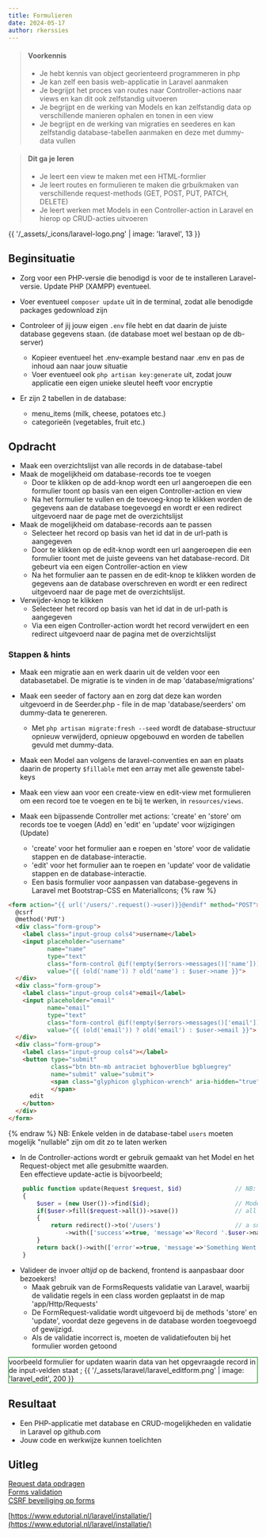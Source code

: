 ```yaml
---
title: Formulieren
date: 2024-05-17
author: rkerssies
---
```


> #### Voorkennis
> * Je hebt kennis van object georienteerd programmeren in php
> * Je kan zelf een basis web-applicatie in Laravel aanmaken
> * Je begrijpt het proces van routes naar Controller-actions naar views en kan dit ook zelfstandig uitvoeren
> * Je begrijpt en de werking van Models en kan zelfstandig data op verschillende manieren ophalen en tonen in een view
> * Je begrijpt en de werking van migraties en seederes en kan zelfstandig database-tabellen aanmaken en deze met dummy-data vullen

> #### Dit ga je leren
> * Je leert een view te maken met een HTML-formlier
> * Je leert routes en formulieren te maken die grbuikmaken van verschillende request-methods (GET, POST, PUT, PATCH, DELETE)
> * Je leert werken met Models in een Controller-action in Laravel en hierop op CRUD-acties uitvoeren


{{ '/_assets/_icons/laravel-logo.png'  | image: 'laravel', 13 }}

## Beginsituatie
* Zorg voor een PHP-versie die benodigd is voor de te installeren Laravel-versie. Update PHP (XAMPP) eventueel.
* Voer eventueel `composer update` uit in de terminal, zodat alle benodigde packages gedownload zijn
* Controleer of jij jouw eigen `.env` file hebt en dat daarin de juiste database gegevens staan. (de database moet wel bestaan op de db-server)
  * Kopieer eventueel het .env-example bestand naar .env en pas de inhoud aan naar jouw situatie 
  * Voer eventueel ook `php artisan key:generate` uit, zodat jouw applicatie een eigen unieke sleutel heeft voor encryptie

* Er zijn 2 tabellen in de database:
    * menu_items (milk, cheese, potatoes etc.)
    * categorieën (vegetables, fruit etc.)

##  Opdracht
* Maak een overzichtslijst van alle records in de database-tabel
* Maak de mogelijkheid om database-records toe te voegen
  * Door te klikken op de add-knop wordt een url aangeroepen die een formulier toont op basis van een eigen Controller-action en view
  * Na het formulier te vullen en de toevoeg-knop te klikken worden de gegevens aan de database toegevoegd en wordt er een redirect uitgevoerd naar de page met de overzichtslijst
* Maak de mogelijkheid om database-records aan te passen
  * Selecteer het record op basis van het id dat in de url-path is aangegeven
  * Door te klikken op de edit-knop wordt een url aangeroepen die een formulier toont met de juiste geveens van het database-record. Dit gebeurt via een eigen Controller-action en view
  * Na het formulier aan te passen en de edit-knop te klikken worden de gegevens aan de database overschreven en wordt er een redirect uitgevoerd naar de page met de overzichtslijst.
* Verwijder-knop te klikken
  * Selecteer het record op basis van het id dat in de url-path is aangegeven
  * Via een eigen Controller-action wordt het record verwijdert en een redirect uitgevoerd naar de pagina met de overzichtslijst

### Stappen & hints
* Maak een migratie aan en werk daarin uit de velden voor een databasetabel. De migratie is te vinden in de map 'database/migrations'
* Maak een seeder of factory aan en zorg dat deze kan worden uitgevoerd in de Seerder.php - file in de map 'database/seerders' om dummy-data te genereren.
  * Met `php artisan migrate:fresh --seed` wordt de database-structuur opnieuw verwijderd, opnieuw opgebouwd en worden de tabellen gevuld met dummy-data.

* Maak een Model aan volgens de laravel-conventies en aan en plaats daarin de property `$fillable` met een array met alle gewenste tabel-keys
* Maak een view aan voor een create-view en edit-view met formulieren om een record toe te voegen en te bij te werken, in `resources/views`.

* Maak een bijpassende Controller met actions: 'create' en 'store' om records toe te voegen (Add) en 'edit' en 'update' voor wijzigingen (Update)
  * 'create' voor het formulier aan e roepen en 'store' voor de validatie stappen en de database-interactie.
  * 'edit' voor het formulier aan te roepen en 'update' voor de validatie stappen en de database-interactie.
  * Een basis formulier voor aanpassen van database-gegevens in Laravel met Bootstrap-CSS en MaterialIcons;
    {% raw %}
```html
<form action="{{ url('/users/'.request()->user)}}@endif" method="POST">
  @csrf
  @method('PUT')
  <div class="form-group">
    <label class="input-group cols4">username</label>
    <input placeholder="username"
           name="name"
           type="text"
           class="form-control @if(!empty($errors->messages()['name'])){{' field_invalid'}}@endif"
           value="{{ (old('name')) ? old('name') : $user->name }}">
  </div>
  <div class="form-group">
    <label class="input-group cols4">email</label>
    <input placeholder="email"
           name="email"
           type="text"
           class="form-control @if(!empty($errors->messages()['email'])){{' field_invalid'}}@endif"
           value="{{ (old('email')) ? old('email') : $user->email }}">
  </div>
  <div class="form-group">
    <label class="input-group cols4"></label>
    <button type="submit"
            class="btn btn-mb antraciet bghoverblue bgbluegrey"
            name="submit" value="submit">
            <span class="glyphicon glyphicon-wrench" aria-hidden="true">
            </span>
      edit
    </button>
  </div>
</form>
```
{% endraw %}
NB: Enkele velden in de database-tabel `users` moeten mogelijk "nullable" zijn om dit zo te laten werken



* In de Controller-actions wordt er gebruik gemaakt van het Model en het Request-object met alle gesubmitte waarden.<br>
 Een effectieve update-actie is bijvoorbeeld;<br>
```php
    public function update(Request $request, $id)               // NB: Request replaceable with a ForRequest-classname 
    {
        $user = (new User())->find($id);                        // Model Users is used to find user data for a given id
        if($user->fill($request->all())->save())                // all Model-fillable keys are added to the model and saved  
        {                                           
            return redirect()->to('/users')                     // a succesfull save, redirect to overview page with all users
                ->with(['success'=>true, 'message'=>'Record '.$user->name.' Successfully Updated!']);
        }
        return back()->with(['error'=>true, 'message'=>'Something Went Wrong!']);       // redirtct when failed save on db-table
    }
```

* Valideer de invoer *altijd* op de backend, frontend is aanpasbaar door bezoekers!
  * Maak gebruik van de FormsRequests validatie van Laravel, waarbij de validatie regels in een class worden geplaatst in de map 'app/Http/Requests'
  * De FormRequest-validatie wordt uitgevoerd bij de methods 'store' en 'update', voordat deze gegevens in de database worden toegevoegd of gewijzigd.
  * Als de validatie incorrect is, moeten de validatiefouten bij het formulier worden getoond 

<div style="border:1px solid green">
  voorbeeld formulier for updaten waarin data van het opgevraagde record in de input-velden staat ;
  {{ '/_assets/laravel/laravel_editform.png'  | image: 'laravel_edit', 200 }}
</div>

## Resultaat
* Een PHP-applicatie met database en CRUD-mogelijkheden en validatie in Laravel op github.com
* Jouw code en werkwijze kunnen toelichten


## Uitleg
[Request data opdragen](https://laravel.com/docs/11.x/requests#accessing-the-request)<br>
[Forms validation](https://laravel.com/docs/11.x/validation#form-request-validation)<br>
[CSRF beveiliging op forms](https://laravel.com/docs/11.x/csrf)

[https://www.edutorial.nl/laravel/installatie/](https://www.edutorial.nl/laravel/installatie/)

